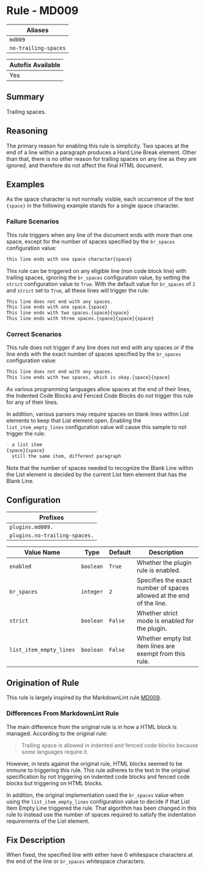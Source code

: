 # Rule - MD009

| Aliases |
| --- |
| `md009` |
| `no-trailing-spaces` |

| Autofix Available |
| --- |
| Yes |

## Summary

Trailing spaces.

## Reasoning

The primary reason for enabling this rule is simplicity.  Two spaces at
the end of a line within a paragraph produces a Hard Line Break element.
Other than that, there is no other reason for trailing spaces on any line
as they are ignored, and therefore do not affect the final HTML document.

## Examples

As the space character is not normally visible, each occurrence of
the text `{space}` in the following example stands for a single
space character.

### Failure Scenarios

This rule triggers when any line of the document ends with more than one
space, except for the number of spaces specified by the `br_spaces`
configuration value:

```Markdown
this line ends with one space character{space}
```

This rule can be triggered on any eligible line (non code block line)
with trailing spaces, ignoring the `br_spaces` configuration value,
by setting the `strict` configuration value to `True`.  With the default
value for `br_spaces` of `2` and `strict` set to `True`, all these lines
will trigger the rule:

```Markdown
This line does not end with any spaces.
This line ends with one space.{space}
This line ends with two spaces.{space}{space}
This line ends with three spaces.{space}{space}{space}
```

### Correct Scenarios

This rule does not trigger if any line does not end with any spaces
or if the line ends with the exact number of spaces specified by the
`br_spaces` configuration value:

```Markdown
This line does not end with any spaces.
This line ends with two spaces, which is okay.{space}{space}
```

As various programming languages allow spaces at the end of their lines,
the Indented Code Blocks and Fenced Code Blocks do not trigger this rule
for any of their lines.

In addition, various parsers may require spaces on blank lines within
List elements to keep that List element open.  Enabling the `list_item_empty_lines`
configuration value will cause this sample to not trigger the rule:

```Markdown
- a list item
{space}{space}
  still the same item, different paragraph
```

Note that the number of spaces needed to recognize the Blank Line
within the List element is decided by the current List Item element
that has the Blank Line.

## Configuration

| Prefixes |
| --- |
| `plugins.md009.` |
| `plugins.no-trailing-spaces.` |

| Value Name | Type | Default | Description |
| -- | -- | -- | -- |
| `enabled` | `boolean` | `True` | Whether the plugin rule is enabled. |
| `br_spaces` | `integer` | `2` | Specifies the exact number of spaces allowed at the end of the line. |
| `strict` | `boolean` | `False` | Whether strict mode is enabled for the plugin. |
| `list_item_empty_lines` | `boolean` | `False` | Whether empty list item lines are exempt from this rule. |

## Origination of Rule

This rule is largely inspired by the MarkdownLint rule
[MD009](https://github.com/DavidAnson/markdownlint/blob/main/doc/Rules.md#md009---trailing-spaces).

### Differences From MarkdownLint Rule

The main difference from the original rule is in how a HTML block is
managed. According to the original rule:

> Trailing space is allowed in indented and fenced code blocks because some languages require it.

However, in tests against the original rule, HTML blocks seemed to be
immune to triggering this rule.  This rule adheres to the text in the
original specification by not triggering on indented code blocks and
fenced code blocks but triggering on HTML blocks.

In addition, the original implementation used the `br_spaces` value
when using the `list_item_empty_lines` configuration value to decide
if that List Item Empty Line triggered the rule.  That algorithm has
been changed in this rule to instead use the number of spaces
required to satisfy the indentation requirements of the List element.

## Fix Description

When fixed, the specified line with either have 0 whitespace characters at the end
of the line or `br_spaces` whitespace characters.
